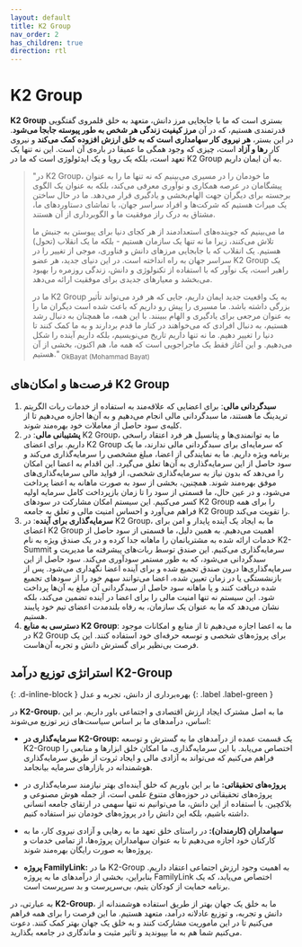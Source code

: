 ```yaml
---
layout: default
title: K2 Group
nav_order: 2
has_children: true
direction: rtl
---
```


# K2 Group

**K2 Group** بستری است که ما با جابجایی مرز دانش، متعهد به خلق قلمروی گفتگویی قدرتمندی هستیم، که در آن **مرز کیفیت زندگی هر شخص به طور پیوسته جابجا می‌شود**. در این بستر، **هر نیروی کار سهامداری است که به خلق ارزش افزوده کمک می‌کند** و نیروی کار **رها و آزاد** است، چیزی که وجود همگی ما عمیقا در باره‌ی آن است. این نه تنها یک تعهد است، بلکه یک رویا و یک ایدئولوژی است که ما در K2 Group به آن ایمان داریم.

> "در K2 Group، ما خودمان را در مسیری می‌بینیم که نه تنها ما را به عنوان پیشگامان در عرصه همکاری و نوآوری معرفی می‌کند، بلکه به عنوان یک الگوی برجسته برای دیگران جهت الهام‌بخشی و یادگیری قرار می‌دهد. ما در حال ساختن یک میراث هستیم که شرکت‌ها و افراد سراسر جهان، با تماشای دستاوردهای ما، مشتاق به درک راز موفقیت ما و الگوبرداری از آن هستند.
>
> ما می‌بینیم که جوینده‌های استعدادمند از هر کجای دنیا برای پیوستن به جنبش ما تلاش می‌کنند، زیرا ما نه تنها یک سازمان هستیم - بلکه ما یک انقلاب (تحول) هستیم. یک انقلاب که با جابجایی مرزهای دانش و فناوری، موجی از تغییر را در سراسر جهان به راه انداخته است. در این دنیای جدید، هر عضو K2 Group یک راهبر است، یک نوآور که با استفاده از تکنولوژی و دانش، زندگی روزمره را بهبود می‌بخشد و معیارهای جدیدی برای موفقیت ارائه می‌دهد.
>
> ما در K2 Group به یک واقعیت جدید ایمان داریم، جایی که هر فرد می‌تواند تأثیر بزرگی داشته باشد. ما مسیری را پیش رو داریم که باعث شده است دیگران ما را به عنوان مرجعی برای یادگیری و الهام ببینند. با این همه، ما همچنان به دنبال رشد هستیم، به دنبال افرادی که می‌خواهند در کنار ما قدم بردارند و به ما کمک کنند تا دنیا را تغییر دهیم. ما نه تنها داریم تاریخ می‌نویسیم، بلکه داریم آینده را شکل می‌دهیم. و این آغاز فقط یک ماجراجویی است که همه ما، هم اکنون، بخشی از آن هستیم." <sub>OkBayat (Mohammad Bayat)</sub>


## فرصت‌ها و امکان‌های K2 Group

1. **سبدگردانی مالی**: برای اعضایی که علاقه‌مند به استفاده از خدمات ربات الگریتم تریدینگ ما هستند، ما سبدگردانی مالی انجام می‌دهیم و به آن‌ها اجازه می‌دهیم تا از کلیه‌ی سود حاصل از معاملات خود بهره‌مند شوند.
2. **پشتیبانی مالی**: در K2 Group، ما به توانمندی‌ها و پتانسیل هر فرد اعتقاد راسخی داریم. برای اعضای K2 Group که سرمایه‌ای برای سبدگردانی مالی ندارند، ما یک برنامه ویژه داریم. ما به نمایندگی از اعضا، مبلغ مشخصی را سرمایه‌گذاری می‌کند و سود حاصل از این سرمایه‌گذاری به آن‌ها تعلق می‌گیرد. این اقدام به اعضا این امکان را می‌دهد که بدون نیاز به سرمایه‌گذاری شخصی، از فواید مالی سرمایه‌گذاری‌های موفق بهره‌مند شوند. همچنین، بخشی از سود به صورت ماهانه به اعضا پرداخت می‌شود، و در عین حال، ما قسمتی از سود را تا زمان بازپرداخت کامل سرمایه اولیه کسر می‌کنیم. این سیستم امکان مشارکت در سودهای K2 Group را برای همه فراهم می‌آورد و احساس امنیت مالی و تعلق به جامعه K2 Group را تقویت می‌کند.
3. **سرمایه‌گذاری برای آینده**: در K2 Group، ما به ایجاد یک آینده پایدار و امن برای اعضای K2 Group اهمیت می‌دهیم. به همین دلیل، ما قسمتی از سود حاصل از خدمات ارائه شده به مشتریانمان را ماهانه جدا کرده و در یک صندق ویژه به نام K2-Summit سرمایه‌گذاری می‌کنیم. این صندق توسط ربات‌های پیشرفته ما مدیریت و سبدگردانی می‌شود، که به طور مستمر سودآوری می‌کند. سود حاصل از این سرمایه‌گذاری‌ها درون صندق تجمیع شده و برای آینده اعضا نگهداری می‌شود. پس از بازنشستگی یا در زمان تعیین شده، اعضا می‌توانند سهم خود را از سودهای تجمیع شده دریافت کنند و یا ماهانه سود حاصل از سبدگردانی آن مبلغ به آن‌ها پرداخت شود. این سیستم نه تنها امنیت مالی را برای اعضا در آینده تضمین می‌کند، بلکه نشان می‌دهد که ما به عنوان یک سازمان، به رفاه بلندمدت اعضای تیم خود پایبند هستیم.
4. **دسترسی به منابع K2 Group**: ما به اعضا اجازه می‌دهیم تا از منابع و امکانات موجود در K2 Group برای پروژه‌های شخصی و توسعه حرفه‌ای خود استفاده کنند. این یک فرصت بی‌نظیر برای گسترش دانش و تجربه آن‌هاست.


## استراتژی توزیع درآمد K2-Group
{: .d-inline-block }
بهره‌برداری از دانش، تجربه و عدل
{: .label .label-green }

در **K2-Group**، ما به اصل مشترک ایجاد ارزش اقتصادی و اجتماعی باور داریم. بر این اساس، درآمدهای ما بر اساس سیاست‌های زیر توزیع می‌شوند:

- **سرمایه‌گذاری در K2-Group:** یک قسمت عمده از درآمدهای ما به گسترش و توسعه K2-Group اختصاص می‌یابد. با این سرمایه‌گذاری، ما امکان خلق ابزارها و منابعی را فراهم می‌کنیم که می‌تواند به آزادی مالی و ایجاد ثروت از طریق سرمایه‌گذاری هوشمندانه در بازارهای سرمایه بیانجامد.

- **پروژه‌های تحقیقاتی:** ما بر این باوریم که خلق آینده‌ای بهتر نیازمند سرمایه‌گذاری در پروژه‌های تحقیقاتی در حوزه‌های متنوع علمی است، از جمله هوش مصنوعی و بلاکچین. با استفاده از این دانش، ما می‌توانیم نه تنها سهمی در ارتقای جامعه انسانی داشته باشیم، بلکه این دانش را در پروژه‌های خودمان نیز استفاده کنیم.

- **سهامداران (کارمندان):** در راستای خلق تعهد ما به رهایی و آزادی نیروی کار، ما به کارکنان خود اجازه می‌دهیم تا به عنوان سهامداران پروژه‌ها، از تمامی خدمات و پروژه‌ها به صورت رایگان بهره‌مند شوند.

- **پروژه FamilyLink:** ما در K2-Group به اهمیت وجود ارزش اجتماعی اعتقاد داریم. بنابراین، بخشی از درآمدهای ما به پروژه FamilyLink اختصاص می‌یابد، که یک برنامه حمایت از کودکان یتیم، بی‌سرپرست و بد سرپرست است.

به عبارتی، در **K2-Group**، ما به خلق یک جهان بهتر از طریق استفاده هوشمندانه از دانش و تجربه، و توزیع عادلانه درآمد، متعهد هستیم. ما این فرصت را برای همه فراهم می‌کنیم تا در این ماموریت مشارکت کنند و به خلق یک جهان بهتر کمک کنند. دعوت می‌کنیم شما هم به ما بپیوندید و تاثیر مثبت و ماندگاری در جامعه بگذارید.
